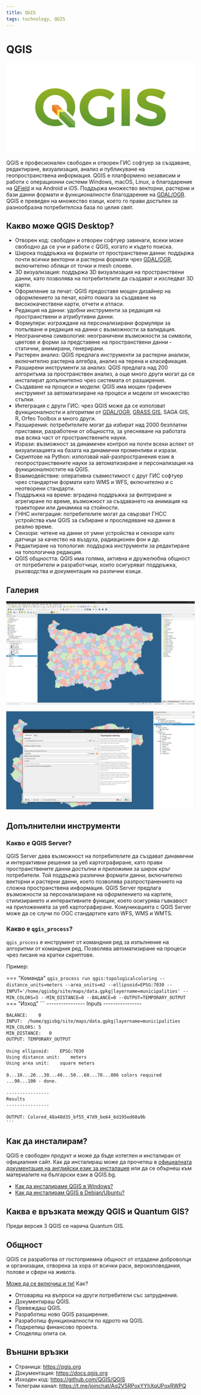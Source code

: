 ```yaml
---
title: QGIS
tags: technology, QGIS
---
```


# QGIS

![QGIS лого](./img/qgis_logo.svg)

QGIS e професионален свободен и отворен ГИС софтуер за създаване, редактиране, визуализация, анализ и публикуване на геопространствена информация.
QGIS е платформено независим и работи с операционни системи Windows, macOS, Linux, а благодарение на [QField](./qfield.md) и на Android и iOS.
Поддържа множество векторни, растерни и бази данни формати и функционалности благодарение на [GDAL/OGR](./gdal.md).
QGIS е преведен на множество езици, което го прави достъпен за разнообразна потребителска база по целия свят.


## Какво може QGIS Desktop?

- Отворен код: свободен и отворен софтуер завинаги, всеки може свободно да се учи и работи с QGIS, когато и където поиска.
- Широка поддръжка на формати от пространствени данни: поддържа почти всички векторни и растерни формати чрез [GDAL/OGR](./gdal.md), включително облаци от точки и mesh слоеве.
- 3D визуализация: поддържа 3D визуализация на пространствени данни, като позволява на потребителите да създават и изследват 3D карти.
- Оформление за печат: QGIS предоставя мощен дизайнер на оформлението за печат, който помага за създаване на висококачествени карти, отчети и атласи.
- Редакция на данни: удобни инструменти за редакция на пространствени и атрибутивни данни.
- Формуляри: изграждане на персонализирани формуляри за попълване и редакция на данни с възможности за валидация.
- Неограничена симвология: неограничени възможности за символи, цветове и форми за представяне на пространствени данни - статични, анимирани, генерирани.
- Растерен анализ: QGIS предлага инструменти за растерни анализи, включително растерна алгебра, анализ на терена и класификация.
- Разширени инструменти за анализ: QGIS предлага над 200 алгоритъма за пространствен анализ, а още много други могат да се инсталират допълнително чрез системата от разширения.
- Създаване на процеси и модели: QGIS има мощен графичен инструмент за автоматизиране на процеси и модели от множество стъпки.
- Интеграция с други ГИС: чрез QGIS може да се използват функционалности и алгоритми от [GDAL/OGR](./gdal.md), [GRASS GIS](./grass.md), SAGA GIS, R, Orfeo Toolbox и много други.
- Разширения: потребителите могат да избират над 2000 безплатни приставки, разработени от общността, за улесняване на работата във всяка част от пространствените науки.
- Изрази: възможност за динамичен контрол на почти всеки аспект от визуализацията на базата на динамични променливи и изрази.
- Скриптове на Python: използвай най-разпространения език в геопространствените науки за автоматизиране и персонализация на функционалностите на QGIS.
- Взаимодействие: оперативна съвместимост с друг ГИС софтуер чрез стандартни формати като WMS и WFS, включително и с неотворени стандарти.
- Поддръжка на време: вградена поддръжка за филтриране и агрегиране по време, възможност за създаването на анимация на траектории или динамика на стойности.
- ГННС интеграция: потребителите могат да свързват ГНСС устройства към QGIS за събиране и проследяване на данни в реално време.
- Сензори: четене на данни от умни устройства и сензори като датчици за качество на въздуха, радиационен фон и др.
- Редактиране на топология: поддържа инструменти за редактиране на топологична редакция.
- QGIS общността: QGIS има голяма, активна и дружелюбна общност от потребители и разработчици, които осигуряват поддръжка, ръководства и документация на различни езици.


## Галерия

![Начален екран на проекта с картите в сайта на QGIS.bg](./img/qgis_qgisbg_project.png)

![Използване на алгоритми - топологично оцветяване](./img/qgis_qgisbg_processing.png)


## Допълнителни инструменти

### Какво е QGIS Server?

QGIS Server дава възможност на потребителите да създават динамични и интерактивни решения за уеб картографиране, като прави пространствените данни достъпни и приложими за широк кръг потребители.
Той поддържа различни формати данни, включително векторни и растерни данни, което позволява разпространението на сложна пространствена информация.
QGIS Server предлага възможности за персонализиране на оформлението на картите, стилизирането и интерактивните функции, което осигурява гъвкавост на приложенията за уеб картографиране.
Комуникацията с QGIS Server може да се случи по OGC стандартите като WFS, WMS и WMTS.


### Какво е `qgis_process`?

`qgis_process` е инструмент от командния ред за изпълнение на алгоритми от командния ред.
Позволява автоматизиране на процеси чрез писане на кратки скриптове.

Пример:

=== "Команда"
    ```
    qgis_process run qgis:topologicalcoloring --distance_units=meters --area_units=m2 --ellipsoid=EPSG:7030 --INPUT='/home/qgisbg/site/maps/data.gpkg|layername=municipalities' --MIN_COLORS=5 --MIN_DISTANCE=0 --BALANCE=0 --OUTPUT=TEMPORARY_OUTPUT
    ```
=== "Изход"
    ```
    ----------------
    Inputs
    ----------------

    BALANCE:	0
    INPUT:	/home/qgisbg/site/maps/data.gpkg|layername=municipalities
    MIN_COLORS:	5
    MIN_DISTANCE:	0
    OUTPUT:	TEMPORARY_OUTPUT

    Using ellipsoid:	EPSG:7030
    Using distance unit:	meters
    Using area unit:	square meters

    0...10...20...30...40...50...60...70...806 colors required
    ...90...100 - done.

    ----------------
    Results
    ----------------

    OUTPUT:	Colored_48a48d35_bf55_47d9_be64_6d195ed60a9b
    ```

## Как да инсталирам?

QGIS е свободен продукт и може да бъде изтеглен и инсталиран от официалния сайт.
Как да инсталираш може да прочетеш в [официалната документация на английски език за инсталация](https://www.qgis.org/en/site/forusers/alldownloads.html) или да се обърнеш към материалите на български език в QGIS.bg.

- [Как да инсталираме QGIS в Windows?](https://qgisbg.github.io/docs/wiki/qgis/kak_da_instalirame_qgis_v_windows/)
- [Как да инсталирам QGIS в Debian/Ubuntu?](https://qgisbg.github.io/docs/wiki/qgis/kak_da_instalirame_qgis_v_ubuntu/)


## Каква е връзката между QGIS и Quantum GIS?

Преди версия 3 QGIS се нарича Quantum GIS.


## Общност

QGIS се разработва от гостоприемна общност от отдадени доброволци и организации, отворена за хора от всички раси, вероизповедания, полове и сфери на живота.

[Може да се включиш и ти!](https://www.qgis.org/en/site/getinvolved/index.html) Как?

- Отговаряш на въпроси на други потребители със затруднения.
- Документираш QGIS.
- Превеждаш QGIS.
- Разработиш ново QGIS разширение.
- Разработиш функционалности по ядрото на QGIS.
- Подкрепиш финансово проекта.
- Споделяш опита си.


## Външни връзки

- Страница: https://qgis.org
- Документация: https://docs.qgis.org
- Изходен код: https://github.com/QGIS/QGIS
- Телеграм канал: https://t.me/joinchat/Aq2V5RPoxYYhXqUPoxRWPQ
